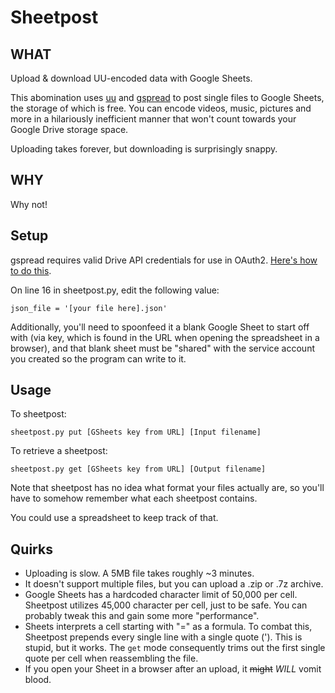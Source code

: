 # Sheetpost


## WHAT
Upload & download UU-encoded data with Google Sheets.

This abomination uses [uu](http://linux.die.net/man/1/uuencode) and [gspread](https://github.com/burnash/gspread) to post single files to Google Sheets, the storage of which is free.
You can encode videos, music, pictures and more in a hilariously inefficient manner that won't count towards your Google Drive storage space.

Uploading takes forever, but downloading is surprisingly snappy.

## WHY
Why not!

## Setup
gspread requires valid Drive API credentials for use in OAuth2. [Here's how to do this](https://gspread.readthedocs.io/en/latest/oauth2.html).

On line 16 in sheetpost.py, edit the following value:
```
json_file = '[your file here].json'
```

Additionally, you'll need to spoonfeed it a blank Google Sheet to start off with (via key, which is found in the URL when opening the spreadsheet in a browser), and that blank sheet must be "shared" with the service account you created so the program can write to it.

## Usage

To sheetpost:
```
sheetpost.py put [GSheets key from URL] [Input filename]
```

To retrieve a sheetpost:
```
sheetpost.py get [GSheets key from URL] [Output filename]
```

Note that sheetpost has no idea what format your files actually are, so you'll have to somehow remember what each sheetpost contains.

You could use a spreadsheet to keep track of that.


## Quirks
- Uploading is slow. A 5MB file takes roughly ~3 minutes.
- It doesn't support multiple files, but you can upload a .zip or .7z archive.
- Google Sheets has a hardcoded character limit of 50,000 per cell. Sheetpost utilizes 45,000 character per cell, just to be safe. You can probably tweak this and gain some more "performance".
- Sheets interprets a cell starting with "=" as a formula. To combat this, Sheetpost prepends every single line with a single quote (').
This is stupid, but it works. The `get` mode consequently trims out the first single quote per cell when reassembling the file.
- If you open your Sheet in a browser after an upload, it ~~might~~ *WILL* vomit blood.
